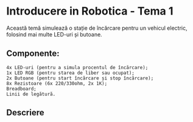 # Introducere in Robotica - Tema 1

Această temă simulează o stație de încărcare pentru un vehicul electric, folosind mai multe LED-uri și butoane.

## Componente:
    4x LED-uri (pentru a simula procentul de încărcare);
    1x LED RGB (pentru starea de liber sau ocupat);
    2x Butoane (pentru start încărcare și stop încărcare);
    8x Rezistoare (6x 220/330ohm, 2x 1K);
    Breadboard;
    Linii de legătură.

## Descriere

